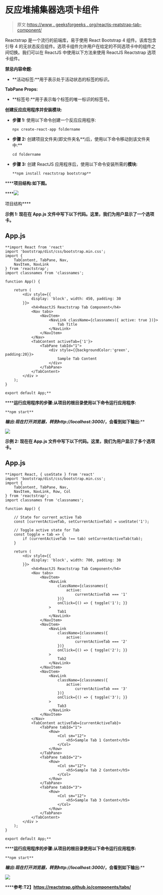 # 反应堆捕集器选项卡组件

> 原文:[https://www . geeksforgeeks . org/reactjs-reatstrap-tab-component/](https://www.geeksforgeeks.org/reactjs-reactstrap-tab-component/)

Reactstrap 是一个流行的前端库，易于使用 React Bootstrap 4 组件。该库包含引导 4 的无状态反应组件。选项卡组件允许用户在给定的不同选项卡中的组件之间切换。我们可以在 ReactJS 中使用以下方法来使用 ReactJS Reactstrap 选项卡组件。

**禁忌内容命题:**

*   **活动标签:**用于表示处于活动状态的标签的标识。

**TabPane Props:**

*   **标签号:**用于表示每个标签的唯一标识的标签号。

**创建反应应用程序并安装模块:**

*   **步骤 1:** 使用以下命令创建一个反应应用程序:

    ```
    npx create-react-app foldername
    ```

*   **步骤 2:** 创建项目文件夹(即文件夹名**)后，使用以下命令移动到该文件夹中:**

    ```
    cd foldername
    ```

*   **步骤 3:** 创建 ReactJS 应用程序后，使用以下命令安装所需的****模块:****

    ```
    **npm install reactstrap bootstrap**
    ```

******项目结构:**如下图。****

****![](img/f04ae0d8b722a9fff0bd9bd138b29c23.png)

项目结构**** 

******示例 1:** 现在在 **App.js** 文件中写下以下代码。这里，我们为用户显示了一个选项卡。****

## ****App.js****

```
**import React from 'react'
import 'bootstrap/dist/css/bootstrap.min.css';
import {
    TabContent, TabPane, Nav,
    NavItem, NavLink
} from 'reactstrap';
import classnames from 'classnames';

function App() {

    return (
        <div style={{
            display: 'block', width: 450, padding: 30
        }}>
            <h4>ReactJS Reactstrap Tab Component</h4>
            <Nav tabs>
                <NavItem>
                    <NavLink className={classnames({ active: true })}>
                        Tab Title
                    </NavLink>
                </NavItem>
            </Nav>
            <TabContent activeTab={'1'}>
                <TabPane tabId="1">
                    <div style={{backgroundColor:'green', padding:20}}>
                        Sample Tab Content
                    </div>
                </TabPane>
            </TabContent>
        </div >
    );
}

export default App;**
```

******运行应用程序的步骤:**从项目的根目录使用以下命令运行应用程序:****

```
**npm start**
```

******输出:**现在打开浏览器，转到***http://localhost:3000/***，会看到如下输出:****

****![](img/1e805b7d65068ab14fcca2a895ffb07b.png)****

******示例 2:** 现在在 **App.js** 文件中写下以下代码。这里，我们为用户显示了多个选项卡。****

## ****App.js****

```
**import React, { useState } from 'react'
import 'bootstrap/dist/css/bootstrap.min.css';
import {
    TabContent, TabPane, Nav,
    NavItem, NavLink, Row, Col
} from 'reactstrap';
import classnames from 'classnames';

function App() {

    // State for current active Tab
    const [currentActiveTab, setCurrentActiveTab] = useState('1');

    // Toggle active state for Tab
    const toggle = tab => {
        if (currentActiveTab !== tab) setCurrentActiveTab(tab);
    }

    return (
        <div style={{
            display: 'block', width: 700, padding: 30
        }}>
            <h4>ReactJS Reactstrap Tab Component</h4>
            <Nav tabs>
                <NavItem>
                    <NavLink
                        className={classnames({
                            active:
                                currentActiveTab === '1'
                        })}
                        onClick={() => { toggle('1'); }}
                    >
                        Tab1
                    </NavLink>
                </NavItem>
                <NavItem>
                    <NavLink
                        className={classnames({
                            active:
                                currentActiveTab === '2'
                        })}
                        onClick={() => { toggle('2'); }}
                    >
                        Tab2
                    </NavLink>
                </NavItem>
                <NavItem>
                    <NavLink
                        className={classnames({
                            active:
                                currentActiveTab === '3'
                        })}
                        onClick={() => { toggle('3'); }}
                    >
                        Tab3
                    </NavLink>
                </NavItem>
            </Nav>
            <TabContent activeTab={currentActiveTab}>
                <TabPane tabId="1">
                    <Row>
                        <Col sm="12">
                            <h5>Sample Tab 1 Content</h5>
                        </Col>
                    </Row>
                </TabPane>
                <TabPane tabId="2">
                    <Row>
                        <Col sm="12">
                            <h5>Sample Tab 2 Content</h5>
                        </Col>
                    </Row>
                </TabPane>
                <TabPane tabId="3">
                    <Row>
                        <Col sm="12">
                            <h5>Sample Tab 3 Content</h5>
                        </Col>
                    </Row>
                </TabPane>
            </TabContent>
        </div >
    );
}

export default App;**
```

******运行应用程序的步骤:**从项目的根目录使用以下命令运行应用程序:****

```
**npm start**
```

******输出:**现在打开浏览器，转到***http://localhost:3000/***，会看到如下输出:****

****![](img/fccadb85c5397f2e051b234f962a2223.png)****

******参考:**T2】https://reactstrap.github.io/components/tabs/****